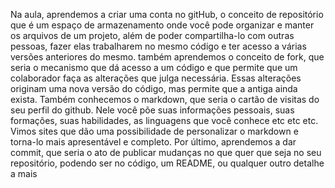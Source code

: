   Na aula, aprendemos a criar uma conta no gitHub, o conceito de repositório que é um espaço de armazenamento onde você pode organizar e manter os arquivos de um projeto, além de poder compartilha-lo com outras pessoas, fazer elas trabalharem no mesmo código e ter acesso a várias versões anteriores do mesmo. também aprendemos o conceito de fork, que seria o mecanismo que dá acesso a um código e que permite que um colaborador faça as alterações que julga necessária. Essas alterações originam uma nova versão do código, mas permite que a antiga ainda exista.
  Também conhecemos o markdown, que seria o cartão de visitas do seu perfil do github. Nele você põe suas informações pessoais, suas formações, suas habilidades, as linguagens que você conhece etc etc etc. Vimos sites que dão uma possibilidade de personalizar o markdown e torna-lo mais apresentável e completo. 
    Por último, aprendemos a dar commit, que seria o ato de publicar mudanças no que quer que seja no seu repositório, podendo ser no código, um README, ou qualquer outro detalhe a mais
  
